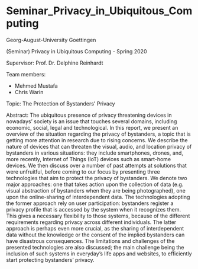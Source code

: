 # Seminar_Privacy_in_Ubiquitous_Computing
Georg-August-University Goettingen

(Seminar) Privacy in Ubiquitous Computing - Spring 2020

Supervisor: Prof. Dr. Delphine Reinhardt

Team members: 
- Mehmed Mustafa
- Chris Warin

Topic: The Protection of Bystanders' Privacy

Abstract: The ubiquitous presence of privacy threatening devices in nowadays’ society is an issue that touches several domains, including economic, social, legal and technological. 
In this report, we present an overview of the situation regarding the privacy of bystanders, a topic that is getting more attention in research due to rising concerns. 
We describe the nature of devices that can threaten the visual, audio, and location privacy of bystanders in various situations: they include smartphones, drones, and, more recently, Internet of Things (IoT) devices such as smart-home devices. 
We then discuss over a number of past attempts at solutions that were unfruitful, before coming to our focus by presenting three technologies that aim to protect the privacy of bystanders. 
We denote two major approaches: one that takes action upon the collection of data (e.g. visual abstraction of bystanders when they are being photographed), one upon the online-sharing of interdependent data. 
The technologies adopting the former approach rely on user participation: bystanders register a privacy profile that is accessed by the system when it recognizes them. 
This gives a necessary flexibility to those systems, because of the different requirements regarding privacy across different individuals. 
The latter approach is perhaps even more crucial, as the sharing of interdependent data without the knowledge or the consent of the implied bystanders can have disastrous consequences. 
The limitations and challenges of the presented technologies are also discussed; the main challenge being the inclusion of such systems in everyday’s life apps and websites, to efficiently start protecting bystanders’ privacy.

